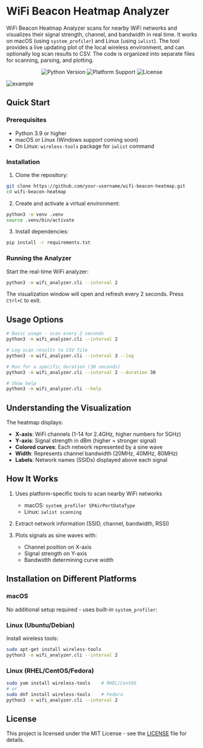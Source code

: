 # WiFi Beacon Heatmap Analyzer

WiFi Beacon Heatmap Analyzer scans for nearby WiFi networks and visualizes their signal strength, channel, and bandwidth in real time. It works on macOS (using `system_profiler`) and Linux (using `iwlist`). The tool provides a live updating plot of the local wireless environment, and can optionally log scan results to CSV. The code is organized into separate files for scanning, parsing, and plotting.

<p align="center">
  <img src="https://img.shields.io/badge/Python-3.9+-blue.svg" alt="Python Version">
  <img src="https://img.shields.io/badge/Platform-macOS%20%7C%20Linux-lightgrey.svg" alt="Platform Support">
  <img src="https://img.shields.io/badge/License-MIT-green.svg" alt="License">
</p>

![example](https://github.com/user-attachments/assets/acde3a5b-ed34-49c0-b3a9-0298548f2528)

## Quick Start

### Prerequisites

- Python 3.9 or higher
- macOS or Linux (Windows support coming soon)
- On Linux: `wireless-tools` package for `iwlist` command

### Installation

1. Clone the repository:
```bash
git clone https://github.com/your-username/wifi-beacon-heatmap.git
cd wifi-beacon-heatmap
```

2. Create and activate a virtual environment:
```bash
python3 -m venv .venv
source .venv/bin/activate
```

3. Install dependencies:
```bash
pip install -r requirements.txt
```

### Running the Analyzer

Start the real-time WiFi analyzer:
```bash
python3 -m wifi_analyzer.cli --interval 2
```

The visualization window will open and refresh every 2 seconds. Press `Ctrl+C` to exit.

## Usage Options

```bash
# Basic usage - scan every 2 seconds
python3 -m wifi_analyzer.cli --interval 2

# Log scan results to CSV file
python3 -m wifi_analyzer.cli --interval 3 --log

# Run for a specific duration (30 seconds)
python3 -m wifi_analyzer.cli --interval 2 --duration 30

# Show help
python3 -m wifi_analyzer.cli --help
```


## Understanding the Visualization

The heatmap displays:
- **X-axis**: WiFi channels (1-14 for 2.4GHz, higher numbers for 5GHz)
- **Y-axis**: Signal strength in dBm (higher = stronger signal)
- **Colored curves**: Each network represented by a sine wave
- **Width**: Represents channel bandwidth (20MHz, 40MHz, 80MHz)
- **Labels**: Network names (SSIDs) displayed above each signal

## How It Works

1. Uses platform-specific tools to scan nearby WiFi networks
   - macOS: `system_profiler SPAirPortDataType`
   - Linux: `iwlist scanning`

2. Extract network information (SSID, channel, bandwidth, RSSI)

3. Plots signals as sine waves with:
   - Channel position on X-axis
   - Signal strength on Y-axis  
   - Bandwidth determining curve width

## Installation on Different Platforms

### macOS
No additional setup required - uses built-in `system_profiler`:


### Linux (Ubuntu/Debian)
Install wireless tools:
```bash
sudo apt-get install wireless-tools
python3 -m wifi_analyzer.cli --interval 2
```

### Linux (RHEL/CentOS/Fedora)
```bash
sudo yum install wireless-tools    # RHEL/CentOS
# or
sudo dnf install wireless-tools    # Fedora
python3 -m wifi_analyzer.cli --interval 2
```

## License

This project is licensed under the MIT License - see the [LICENSE](LICENSE) file for details.
